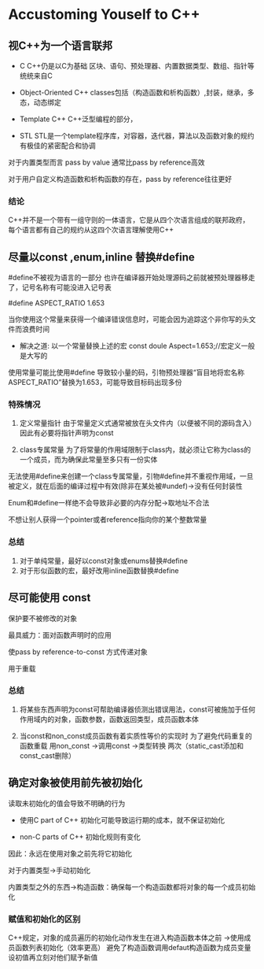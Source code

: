 # Accustoming Youself to C++

## 视C++为一个语言联邦

- C
 C++仍是以C为基础 区块、语句、预处理器、内置数据类型、数组、指针等统统来自C

- Object-Oriented C++
 classes包括（构造函数和析构函数）,封装，继承，多态，动态绑定

- Template C++ 
C++泛型编程的部分，


- STL 
STL是一个template程序库，对容器，迭代器，算法以及函数对象的规约有极佳的紧密配合和协调

对于内置类型而言 pass by value 通常比pass by reference高效

对于用户自定义构造函数和析构函数的存在，pass by reference往往更好

### 结论
C++并不是一个带有一组守则的一体语言，它是从四个次语言组成的联邦政府，每个语言都有自己的规约从这四个次语言理解使用C++ 

## 尽量以const ,enum,inline 替换#define
#define不被视为语言的一部分
也许在编译器开始处理源码之前就被预处理器移走了，记号名称有可能没进入记号表

#define ASPECT_RATIO 1.653

当你使用这个常量来获得一个编译错误信息时，可能会因为追踪这个非你写的头文件而浪费时间

- 解决之道:  以一个常量替换上述的宏
const doule Aspect=1.653;//宏定义一般是大写的

使用常量可能比使用#define 导致较小量的码，引物预处理器“盲目地将宏名称ASPECT_RATIO”替换为1.653，可能导致目标码出现多份

### 特殊情况
1. 定义常量指针
由于常量定义式通常被放在头文件内（以便被不同的源码含入）
因此有必要将指针声明为const


2. class专属常量
为了将常量的作用域限制于class内，就必须让它称为class的一个成员，而为确保此常量至多只有一份实体

无法使用#define来创建一个class专属常量，引物#define并不重视作用域，一旦被定义，就在后面的编译过程中有效(除非在某处被#undef)->没有任何封装性

Enum和#define一样绝不会导致非必要的内存分配->取地址不合法

不想让别人获得一个pointer或者reference指向你的某个整数常量
### 总结
1. 对于单纯常量，最好以const对象或enums替换#define
2. 对于形似函数的宏，最好改用inline函数替换#define

## 尽可能使用 const
保护要不被修改的对象

最具威力：面对函数声明时的应用

使pass by reference-to-const 方式传递对象

用于重载
### 总结
1. 将某些东西声明为const可帮助编译器侦测出错误用法，const可被施加于任何作用域内的对象，函数参数，函数返回类型，成员函数本体

2. 当const和non_const成员函数有着实质性等价的实现时
为了避免代码重复的函数重载
用non_const ->调用const ->类型转换 两次（static_cast添加和const_cast删除）

## 确定对象被使用前先被初始化
读取未初始化的值会导致不明确的行为

- 使用C part of C++ 初始化可能导致运行期的成本，就不保证初始化

- non-C parts of C++ 初始化规则有变化

因此：永远在使用对象之前先将它初始化

对于内置类型->手动初始化

内置类型之外的东西->构造函数：确保每一个构造函数都将对象的每一个成员初始化


### 赋值和初始化的区别
C++规定，对象的成员遍历的初始化动作发生在进入构造函数本体之前 ->使用成员函数列表初始化（效率更高）
避免了构造函数调用defaut构造函数为成员变量设初值再立刻对他们赋予新值